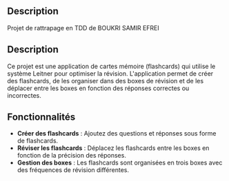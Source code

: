 ## Description
Projet de rattrapage en TDD de BOUKRI SAMIR
EFREI


## Description

Ce projet est une application de cartes mémoire (flashcards) qui utilise le système Leitner pour optimiser la révision. L'application permet de créer des flashcards, de les organiser dans des boxes de révision et de les déplacer entre les boxes en fonction des réponses correctes ou incorrectes.

## Fonctionnalités

- **Créer des flashcards** : Ajoutez des questions et réponses sous forme de flashcards.
- **Réviser les flashcards** : Déplacez les flashcards entre les boxes en fonction de la précision des réponses.
- **Gestion des boxes** : Les flashcards sont organisées en trois boxes avec des fréquences de révision différentes.
